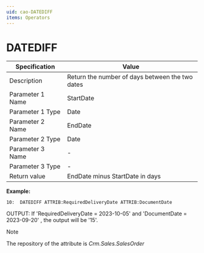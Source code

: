 ```yaml
---
uid: cao-DATEDIFF
items: Operators
---
```


# DATEDIFF

| Specification    | Value                                           |
| ---------------- | ----------------------------------------------- |
| Description      | Return the number of days between the two dates |
| Parameter 1 Name | StartDate                                       |
| Parameter 1 Type | Date                                            |
| Parameter 2 Name | EndDate                                         |
| Parameter 2 Type | Date                                            |
| Parameter 3 Name | -                                               |
| Parameter 3 Type | -                                               |
| Return value     | EndDate minus StartDate in days                 |



**Example:**

```
10:  DATEDIFF ATTRIB:RequiredDeliveryDate ATTRIB:DocumentDate               
```
OUTPUT: If 'RequiredDeliveryDate = 2023-10-05' and 'DocumentDate = 2023-09-20' , the output will be '15'.

> [!NOTE]
> 
> The repository of the attribute is *Crm.Sales.SalesOrder*


#### 


